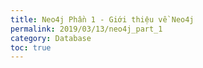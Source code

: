 ```yaml
---
title: Neo4j Phần 1 - Giới thiệu về Neo4j
permalink: 2019/03/13/neo4j_part_1
category: Database
toc: true
---
```

